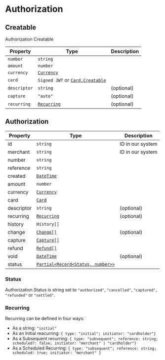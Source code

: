 
# Authorization

## Creatable

Authorization Creatable

| Property     | Type                                                      | Description |
|--------------|-----------------------------------------------------------|-------------|
| `number`     | `string`                                                  |             |
| `amount`     | `number`                                                  |             |
| `currency`   | [`Currency`](./other.html#currency)                       |             |
| `card`       | `Signed JWT` or [`Card.Creatable`](./card.html#creatable) |             |
| `descriptor` | `string`                                                  | (optional)  |
| `capture`    | `"auto"`                                                  | (optional)  |
| `recurring`  | [`Recurring`](#recurring)                                 | (optional)  |

## Authorization

| Property   | Type                                                             | Description      |
|------------|------------------------------------------------------------------|------------------|
| id         | `string`                                                         | ID in our system |
| merchant   | `string`                                                         | ID in our system |
| number     | `string`                                                         |                  |
| reference  | `string`                                                         |                  |
| created    | [`DateTime`](./other.html#datetime)                              |                  |
| amount     | `number`                                                         |                  |
| currency   | [`Currency`](./other.html#currency)                              |                  |
| card       | [`Card`](./card)                                                 |                  |
| descriptor | `string`                                                         | (optional)       |
| recurring  | [`Recurring`](authorization.html#recurring)                      | (optional)       |
| history    | `History[]`                                                      |                  |
| change     | [`Change[]`](./Change)                                           | (optional)       |
| capture    | [`Capture[]`](./Capture)                                         |                  |
| refund     | [`Refund[]`](./Refund)                                           |                  |
| void       | [`DateTime`](./other.html#datetime)                              | (optional)       |
| status     | [`Partial<Record<Status, number>>`](./authorization.html#status) |                  |


### Status
Authorization.Status is string set to `"authorized"`, `"cancelled"`, `"captured"`, `"refunded"` or `"settled"`.

### Recurring
Recurring can be defined in four ways: 
 - As a string: `"initial"`
 - As an Initial reacurring: `{ type: "initial"; initiator: "cardholder"}`
 - As a Subsequent recurring: `{ type: "subsequent"; reference: string; scheduled?: false; initiator: "merchant" | "cardholder"}`
 - As a Scheduled Recurring: `{ type: "subsequent"; reference: string; scheduled: true; initiator: "merchant" }`
 